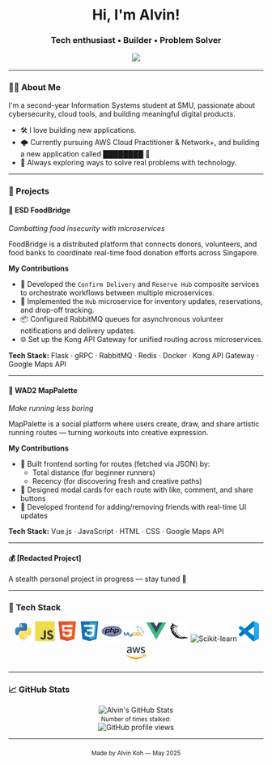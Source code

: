 <h1 align="center">Hi, I'm Alvin!</h1>
<h3 align="center">Tech enthusiast • Builder • Problem Solver</h3>

<p align="center">
  <img src="https://media4.giphy.com/media/v1.Y2lkPTc5MGI3NjExd3IybG9iczAzdnlocm0yb3dodHNjaXF3bWlnMWNpaGpnMWlydm5rNyZlcD12MV9pbnRlcm5hbF9naWZfYnlfaWQmY3Q9Zw/zOvBKUUEERdNm/giphy.gif" width="300"/>
</p>

---

### 👨‍💻 About Me

I'm a second-year Information Systems student at SMU, passionate about cybersecurity, cloud tools, and building meaningful digital products.

- 🛠️ I love building new applications.
- 🌩️ Currently pursuing AWS Cloud Practitioner & Network+, and building a new application called ~~████████~~ 🤫
- 🎯 Always exploring ways to solve real problems with technology.

---

### 💼 Projects

#### 🥫 ESD FoodBridge  
*Combatting food insecurity with microservices*

FoodBridge is a distributed platform that connects donors, volunteers, and food banks to coordinate real-time food donation efforts across Singapore.

**My Contributions**
- 🚚 Developed the `Confirm Delivery` and `Reserve Hub` composite services to orchestrate workflows between multiple microservices.
- 🏬 Implemented the `Hub` microservice for inventory updates, reservations, and drop-off tracking.
- 📦 Configured RabbitMQ queues for asynchronous volunteer notifications and delivery updates.
- 🌐 Set up the Kong API Gateway for unified routing across microservices.

**Tech Stack:** Flask · gRPC · RabbitMQ · Redis · Docker · Kong API Gateway · Google Maps API

---

#### 🏃 WAD2 MapPalette  
*Make running less boring*

MapPalette is a social platform where users create, draw, and share artistic running routes — turning workouts into creative expression.

**My Contributions**
- 🔎 Built frontend sorting for routes (fetched via JSON) by:
  - Total distance (for beginner runners)
  - Recency (for discovering fresh and creative paths)
- 📌 Designed modal cards for each route with like, comment, and share buttons
- 👥 Developed frontend for adding/removing friends with real-time UI updates

**Tech Stack:** Vue.js · JavaScript · HTML · CSS · Google Maps API

---

#### 💰 [Redacted Project]  
A stealth personal project in progress — stay tuned 👀

---

### 🧰 Tech Stack

<p align="center">
  <img src="https://raw.githubusercontent.com/devicons/devicon/master/icons/python/python-original.svg" width="40" alt="Python"/>
  <img src="https://raw.githubusercontent.com/devicons/devicon/master/icons/javascript/javascript-original.svg" width="40" alt="JavaScript"/>
  <img src="https://raw.githubusercontent.com/devicons/devicon/master/icons/html5/html5-original.svg" width="40" alt="HTML"/>
  <img src="https://raw.githubusercontent.com/devicons/devicon/master/icons/css3/css3-original.svg" width="40" alt="CSS"/>
  <img src="https://raw.githubusercontent.com/devicons/devicon/master/icons/php/php-original.svg" width="40" alt="PHP"/>
  <img src="https://raw.githubusercontent.com/devicons/devicon/master/icons/mysql/mysql-original-wordmark.svg" width="40" alt="MySQL"/>
  <img src="https://raw.githubusercontent.com/devicons/devicon/master/icons/vuejs/vuejs-original.svg" width="40" alt="Vue.js"/>
  <img src="https://raw.githubusercontent.com/devicons/devicon/master/icons/flask/flask-original.svg" width="40" alt="Flask"/>
  <img src="https://upload.wikimedia.org/wikipedia/commons/0/05/Scikit_learn_logo_small.svg" width="40" alt="Scikit-learn"/>
  <img src="https://raw.githubusercontent.com/devicons/devicon/master/icons/vscode/vscode-original.svg" width="40" alt="VS Code"/>
  <img src="https://raw.githubusercontent.com/devicons/devicon/master/icons/amazonwebservices/amazonwebservices-original-wordmark.svg" width="40" alt="AWS"/>
</p>

---

### 📈 GitHub Stats

<p align="center">
  <img src="https://github-readme-stats.vercel.app/api?username=alvinkoh256&show_icons=true&theme=github_dark" alt="Alvin's GitHub Stats"/><br/>
  <small>Number of times stalked:</small><br/>
  <img src="https://komarev.com/ghpvc/?username=alvinkoh256&style=flat-square&color=blue" alt="GitHub profile views"/>
</p>

---

<p align="center">
  <sub>Made by Alvin Koh — May 2025</sub>
</p>
